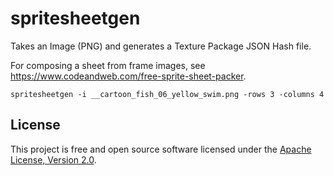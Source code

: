 # spritesheetgen

Takes an Image (PNG) and generates a Texture Package JSON Hash file.

For composing a sheet from frame images, see https://www.codeandweb.com/free-sprite-sheet-packer.

```shell
spritesheetgen -i __cartoon_fish_06_yellow_swim.png -rows 3 -columns 4
```

## License

This project is free and open source software licensed under the
[Apache License, Version 2.0](LICENSE).